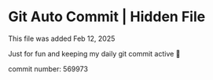 # Git Auto Commit | Hidden File

This file was added Feb 12, 2025

Just for fun and keeping my daily git commit active 🤪

commit number: 569973
